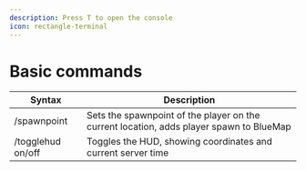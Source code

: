 ```yaml
---
description: Press T to open the console
icon: rectangle-terminal
---
```


# Basic commands



| Syntax            | Description                                                                             |
| ----------------- | --------------------------------------------------------------------------------------- |
| /spawnpoint       | Sets the spawnpoint of the player on the current location, adds player spawn to BlueMap |
| /togglehud on/off | Toggles the HUD, showing coordinates and current server time                            |
